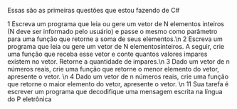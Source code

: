 Essas são as primeiras questões que estou fazendo de C#

1 Escreva um programa que leia ou gere um vetor de N elementos inteiros (N deve ser informado pelo
usuário) e passe o mesmo como parâmetro para uma função que retorne a soma de seus elementos.\n
2 Escreva um programa que leia ou gere um vetor de N elementosinteiros. A seguir, crie uma função que receba
esse vetor e conte quantos valores impares existem no vetor. Retorne a quantidade de impares.\n
3 Dado um vetor de n números reais, crie uma função que retorne o menor elemento do vetor, apresente o
vetor. \n
4 Dado um vetor de n números reais, crie uma função que retorne o maior elemento do vetor, apresente o
vetor. \n
11 Sua tarefa é escrever um programa que decodifique uma mensagem escrita na língua do P eletrônica
